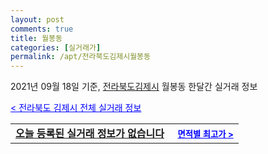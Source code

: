 ```yaml
---
layout: post
comments: true
title: 월봉동
categories: [실거래가]
permalink: /apt/전라북도김제시월봉동
---
```


2021년 09월 18일 기준, <a href="/apt/전라북도김제시">전라북도김제시</a> 월봉동 한달간 실거래 정보

<a style="color: blue;" href="/apt/전라북도김제시">< 전라북도 김제시 전체 실거래 정보</a>
<!---- start ---->
<table>
  <tr>
    <td colspan="4" style="font-weight: bold;"><a href="/apt/전라북도김제시월봉동{name_without_space}">오늘 등록된 실거래 정보가 없습니다</a> &nbsp;&nbsp;&nbsp; <a style="color: blue; font-size: smaller;" href="/apt/전라북도김제시월봉동{name_without_space}">면적별 최고가 ></a></td>
  </tr>
    
</table>
<!---- end ---->
    